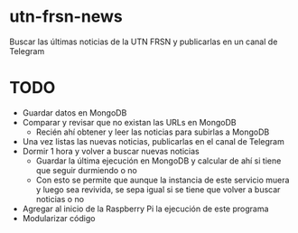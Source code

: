 # utn-frsn-news

Buscar las últimas noticias de la UTN FRSN y publicarlas en un canal de Telegram

# TODO

- Guardar datos en MongoDB
- Comparar y revisar que no existan las URLs en MongoDB
    - Recién ahí obtener y leer las noticias para subirlas a MongoDB
- Una vez listas las nuevas noticias, publicarlas en el canal de Telegram
- Dormir 1 hora y volver a buscar nuevas noticias
    - Guardar la última ejecución en MongoDB y calcular de ahí si tiene que seguir durmiendo o no
    - Con esto se permite que aunque la instancia de este servicio muera y luego sea revivida, se sepa igual si se tiene que volver a buscar noticias o no
- Agregar al inicio de la Raspberry Pi la ejecución de este programa
- Modularizar código
